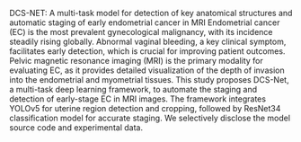 DCS-NET: A multi-task model for detection of key anatomical structures and automatic staging of early endometrial cancer in MRI
Endometrial cancer (EC) is the most prevalent gynecological malignancy, with its incidence steadily rising globally. Abnormal vaginal bleeding, a key clinical symptom, facilitates early detection, which is crucial for improving patient outcomes. Pelvic magnetic resonance imaging (MRI) is the primary modality for evaluating EC, as it provides detailed visualization of the depth of invasion into the endometrial and myometrial tissues. This study proposes DCS-Net, a multi-task deep learning framework, to automate the staging and detection of early-stage EC in MRI images. The framework integrates YOLOv5 for uterine region detection and cropping, followed by ResNet34 classification model for accurate staging.
We selectively disclose the model source code and experimental data.
